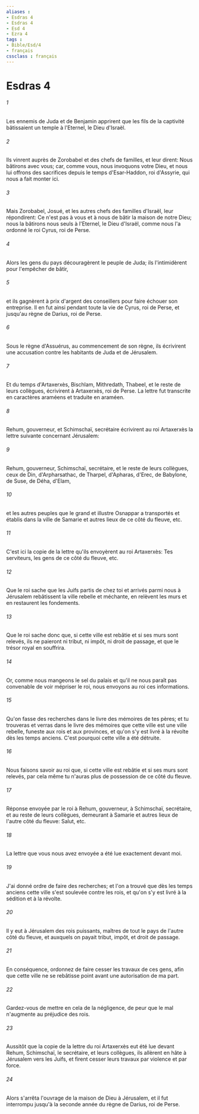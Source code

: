 ```yaml
---
aliases : 
- Esdras 4
- Esdras 4
- Esd 4
- Ezra 4
tags : 
- Bible/Esd/4
- français
cssclass : français
---
```


# Esdras 4

###### 1
Les ennemis de Juda et de Benjamin apprirent que les fils de la captivité bâtissaient un temple à l'Eternel, le Dieu d'Israël.
###### 2
Ils vinrent auprès de Zorobabel et des chefs de familles, et leur dirent: Nous bâtirons avec vous; car, comme vous, nous invoquons votre Dieu, et nous lui offrons des sacrifices depuis le temps d'Esar-Haddon, roi d'Assyrie, qui nous a fait monter ici.
###### 3
Mais Zorobabel, Josué, et les autres chefs des familles d'Israël, leur répondirent: Ce n'est pas à vous et à nous de bâtir la maison de notre Dieu; nous la bâtirons nous seuls à l'Eternel, le Dieu d'Israël, comme nous l'a ordonné le roi Cyrus, roi de Perse.
###### 4
Alors les gens du pays découragèrent le peuple de Juda; ils l'intimidèrent pour l'empêcher de bâtir,
###### 5
et ils gagnèrent à prix d'argent des conseillers pour faire échouer son entreprise. Il en fut ainsi pendant toute la vie de Cyrus, roi de Perse, et jusqu'au règne de Darius, roi de Perse.
###### 6
Sous le règne d'Assuérus, au commencement de son règne, ils écrivirent une accusation contre les habitants de Juda et de Jérusalem.
###### 7
Et du temps d'Artaxerxès, Bischlam, Mithredath, Thabeel, et le reste de leurs collègues, écrivirent à Artaxerxès, roi de Perse. La lettre fut transcrite en caractères araméens et traduite en araméen.
###### 8
Rehum, gouverneur, et Schimschaï, secrétaire écrivirent au roi Artaxerxès la lettre suivante concernant Jérusalem:
###### 9
Rehum, gouverneur, Schimschaï, secrétaire, et le reste de leurs collègues, ceux de Din, d'Arpharsathac, de Tharpel, d'Apharas, d'Erec, de Babylone, de Suse, de Déha, d'Elam,
###### 10
et les autres peuples que le grand et illustre Osnappar a transportés et établis dans la ville de Samarie et autres lieux de ce côté du fleuve, etc.
###### 11
C'est ici la copie de la lettre qu'ils envoyèrent au roi Artaxerxès: Tes serviteurs, les gens de ce côté du fleuve, etc.
###### 12
Que le roi sache que les Juifs partis de chez toi et arrivés parmi nous à Jérusalem rebâtissent la ville rebelle et méchante, en relèvent les murs et en restaurent les fondements.
###### 13
Que le roi sache donc que, si cette ville est rebâtie et si ses murs sont relevés, ils ne paieront ni tribut, ni impôt, ni droit de passage, et que le trésor royal en souffrira.
###### 14
Or, comme nous mangeons le sel du palais et qu'il ne nous paraît pas convenable de voir mépriser le roi, nous envoyons au roi ces informations.
###### 15
Qu'on fasse des recherches dans le livre des mémoires de tes pères; et tu trouveras et verras dans le livre des mémoires que cette ville est une ville rebelle, funeste aux rois et aux provinces, et qu'on s'y est livré à la révolte dès les temps anciens. C'est pourquoi cette ville a été détruite.
###### 16
Nous faisons savoir au roi que, si cette ville est rebâtie et si ses murs sont relevés, par cela même tu n'auras plus de possession de ce côté du fleuve.
###### 17
Réponse envoyée par le roi à Rehum, gouverneur, à Schimschaï, secrétaire, et au reste de leurs collègues, demeurant à Samarie et autres lieux de l'autre côté du fleuve: Salut, etc.
###### 18
La lettre que vous nous avez envoyée a été lue exactement devant moi.
###### 19
J'ai donné ordre de faire des recherches; et l'on a trouvé que dès les temps anciens cette ville s'est soulevée contre les rois, et qu'on s'y est livré à la sédition et à la révolte.
###### 20
Il y eut à Jérusalem des rois puissants, maîtres de tout le pays de l'autre côté du fleuve, et auxquels on payait tribut, impôt, et droit de passage.
###### 21
En conséquence, ordonnez de faire cesser les travaux de ces gens, afin que cette ville ne se rebâtisse point avant une autorisation de ma part.
###### 22
Gardez-vous de mettre en cela de la négligence, de peur que le mal n'augmente au préjudice des rois.
###### 23
Aussitôt que la copie de la lettre du roi Artaxerxès eut été lue devant Rehum, Schimschaï, le secrétaire, et leurs collègues, ils allèrent en hâte à Jérusalem vers les Juifs, et firent cesser leurs travaux par violence et par force.
###### 24
Alors s'arrêta l'ouvrage de la maison de Dieu à Jérusalem, et il fut interrompu jusqu'à la seconde année du règne de Darius, roi de Perse.
